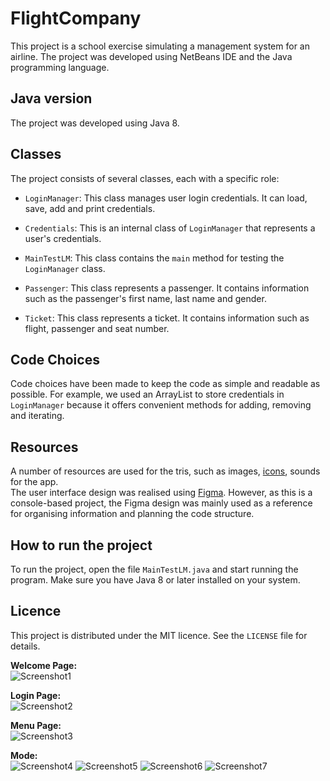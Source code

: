 # FlightCompany

This project is a school exercise simulating a management system for an airline. The project was developed using NetBeans IDE and the Java programming language.

## Java version
The project was developed using Java 8.

## Classes

The project consists of several classes, each with a specific role:

- `LoginManager`: This class manages user login credentials. It can load, save, add and print credentials.

- `Credentials`: This is an internal class of `LoginManager` that represents a user's credentials.

- `MainTestLM`: This class contains the `main` method for testing the `LoginManager` class.

- `Passenger`: This class represents a passenger. It contains information such as the passenger's first name, last name and gender.

- `Ticket`: This class represents a ticket. It contains information such as flight, passenger and seat number.

## Code Choices

Code choices have been made to keep the code as simple and readable as possible. For example, we used an ArrayList to store credentials in `LoginManager` because it offers convenient methods for adding, removing and iterating.

## Resources
A number of resources are used for the tris, such as images, [icons](https://www.flaticon.com), sounds for the app. <br>
The user interface design was realised using [Figma](https://www.figma.com/file/9oJWv6QqZxwpa8mGM1PKss/Airline-progetto?type=design&node-id=0%3A1&mode=design&t=SdhaPb2vjNPtnWZw-1). However, as this is a console-based project, the Figma design was mainly used as a reference for organising information and planning the code structure.

## How to run the project

To run the project, open the file `MainTestLM.java` and start running the program. Make sure you have Java 8 or later installed on your system.

## Licence

This project is distributed under the MIT licence. See the `LICENSE` file for details.

<b>Welcome Page:</b><br>
![Screenshot1](https://github.com/MrJoelao/FlightCompany/assets/108810123/d79bf278-1101-4af4-a3ba-bf7646b5d356)

<b>Login Page:</b><br>
![Screenshot2](https://github.com/MrJoelao/FlightCompany/assets/108810123/848138ab-2817-4e18-9a4e-e017e88f6f23)

<b>Menu Page:</b><br>
![Screenshot3](https://github.com/MrJoelao/FlightCompany/assets/108810123/bc5c3a65-13c5-4b3e-bbf5-a2699406dce6)

<b>Mode:</b><br>
![Screenshot4](https://github.com/MrJoelao/FlightCompany/assets/108810123/46b910e9-aa50-4cbb-84b8-c74e5c3443d0)
![Screenshot5](https://github.com/MrJoelao/FlightCompany/assets/108810123/c6e237d5-e9dc-4481-b1d5-55cc823e0d3e)
![Screenshot6](https://github.com/MrJoelao/FlightCompany/assets/108810123/e8d5beaf-376d-4405-b81b-062850c4930d)
![Screenshot7](https://github.com/MrJoelao/FlightCompany/assets/108810123/5052ecda-b410-4007-a8b9-9d695ba3bed4)
